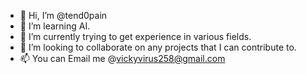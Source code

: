 - 👋 Hi, I’m @tend0pain
- 👀 I’m learning AI.
- 🌱 I’m currently trying to get experience in various fields.
- 💞️ I’m looking to collaborate on any projects that I can contribute to.
- 📫 You can Email me @vickyvirus258@gmail.com

<!---
tend0pain/tend0pain is a ✨ special ✨ repository because its `README.md` (this file) appears on your GitHub profile.
You can click the Preview link to take a look at your changes.
--->

